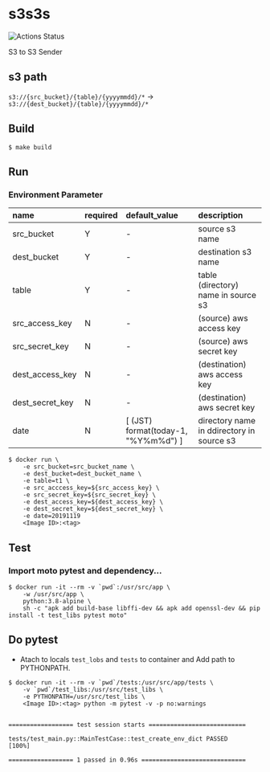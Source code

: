# s3s3s
![Actions Status](https://github.com/HagaSpa/s3s3s/workflows/test/badge.svg)

S3 to S3 Sender

## s3 path

`s3://{src_bucket}/{table}/{yyyymmdd}/*` -> `s3://{dest_bucket}/{table}/{yyyymmdd}/*`


## Build

```
$ make build
```


## Run
### Environment Parameter
| name | required | default_value | description |
|:---|:---|:---|:---|
| src_bucket | Y | - | source s3 name |
| dest_bucket | Y | - | destination s3 name |
| table | Y | - | table (directory) name in source s3 |
| src_access_key | N | - | (source) aws access key |
| src_secret_key | N | - | (source) aws secret key |
| dest_access_key | N | - | (destination) aws access key  |
| dest_secret_key | N | - | (destination) aws secret key |
| date | N | [ (JST) format(today-1, "%Y%m%d") ] | directory name in ddirectory in source s3 |


```
$ docker run \
    -e src_bucket=src_bucket_name \
    -e dest_bucket=dest_bucket_name \
    -e table=t1 \
    -e src_acccess_key=${src_access_key} \
    -e src_secret_key=${src_secret_key} \
    -e dest_access_key=${dest_access_key} \
    -e dest_secret_key=${dest_secret_key} \
    -e date=20191119
    <Image ID>:<tag>
```

## Test
### Import moto pytest and dependency...
```
$ docker run -it --rm -v `pwd`:/usr/src/app \
    -w /usr/src/app \
    python:3.8-alpine \
    sh -c "apk add build-base libffi-dev && apk add openssl-dev && pip install -t test_libs pytest moto"
```

## Do pytest
- Atach to locals `test_lobs` and `tests` to container and Add path to PYTHONPATH.

```
$ docker run -it --rm -v `pwd`/tests:/usr/src/app/tests \
    -v `pwd`/test_libs:/usr/src/test_libs \
    -e PYTHONPATH=/usr/src/test_libs \
    <Image ID>:<tag> python -m pytest -v -p no:warnings


================== test session starts ===========================

tests/test_main.py::MainTestCase::test_create_env_dict PASSED       [100%]

================== 1 passed in 0.96s =============================

```

